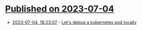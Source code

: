 # [Published on 2023-07-04](index.md)

* [2023-07-04, 18:23:07](https://lobste.rs/s/ne0lm6/let_s_debug_kubernetes_pod_locally) - [Let's debug a kubernetes pod locally](https://aeb-dev.me/posts/lets-debug-a-kubernetes-pod-locally/)
